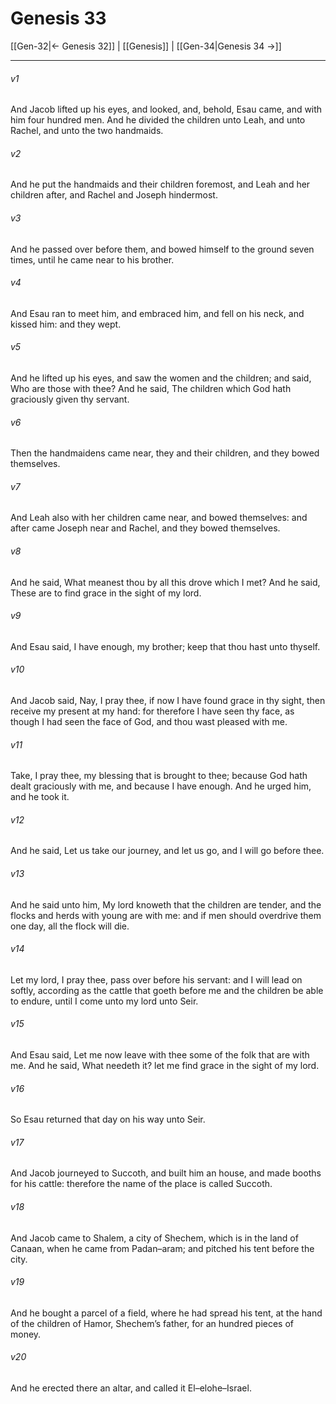 # Genesis 33

[[Gen-32|← Genesis 32]] | [[Genesis]] | [[Gen-34|Genesis 34 →]]
***

###### v1
And Jacob lifted up his eyes, and looked, and, behold, Esau came, and with him four hundred men. And he divided the children unto Leah, and unto Rachel, and unto the two handmaids.
###### v2
And he put the handmaids and their children foremost, and Leah and her children after, and Rachel and Joseph hindermost.
###### v3
And he passed over before them, and bowed himself to the ground seven times, until he came near to his brother.
###### v4
And Esau ran to meet him, and embraced him, and fell on his neck, and kissed him: and they wept.
###### v5
And he lifted up his eyes, and saw the women and the children; and said, Who are those with thee? And he said, The children which God hath graciously given thy servant.
###### v6
Then the handmaidens came near, they and their children, and they bowed themselves.
###### v7
And Leah also with her children came near, and bowed themselves: and after came Joseph near and Rachel, and they bowed themselves.
###### v8
And he said, What meanest thou by all this drove which I met? And he said, These are to find grace in the sight of my lord.
###### v9
And Esau said, I have enough, my brother; keep that thou hast unto thyself.
###### v10
And Jacob said, Nay, I pray thee, if now I have found grace in thy sight, then receive my present at my hand: for therefore I have seen thy face, as though I had seen the face of God, and thou wast pleased with me.
###### v11
Take, I pray thee, my blessing that is brought to thee; because God hath dealt graciously with me, and because I have enough. And he urged him, and he took it.
###### v12
And he said, Let us take our journey, and let us go, and I will go before thee.
###### v13
And he said unto him, My lord knoweth that the children are tender, and the flocks and herds with young are with me: and if men should overdrive them one day, all the flock will die.
###### v14
Let my lord, I pray thee, pass over before his servant: and I will lead on softly, according as the cattle that goeth before me and the children be able to endure, until I come unto my lord unto Seir.
###### v15
And Esau said, Let me now leave with thee some of the folk that are with me. And he said, What needeth it? let me find grace in the sight of my lord.
###### v16
So Esau returned that day on his way unto Seir.
###### v17
And Jacob journeyed to Succoth, and built him an house, and made booths for his cattle: therefore the name of the place is called Succoth.
###### v18
And Jacob came to Shalem, a city of Shechem, which is in the land of Canaan, when he came from Padan–aram; and pitched his tent before the city.
###### v19
And he bought a parcel of a field, where he had spread his tent, at the hand of the children of Hamor, Shechem’s father, for an hundred pieces of money.
###### v20
And he erected there an altar, and called it El–elohe–Israel. 
